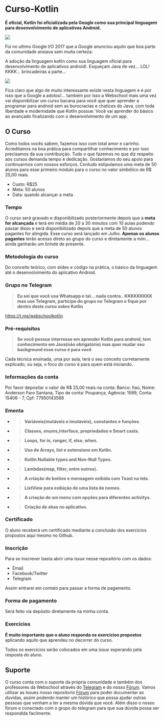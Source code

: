 # Curso-Kotlin

**É oficial, Kotlin foi oficializada pela Google como sua principal linguagem para desenvolvimento de aplicativos Android.**


![](https://s3.postimg.org/4otzb8u2r/logo.png)

Foi no ultimo Google I/O 2017 que a Google anunciou aquilo que boa parte da comunidade ansiava sem muita certeza:

A adoção da linguagem kotlin como sua linguagem oficial para desenvolvimento de aplicativos android!. Esqueçam Java de vez... LOL! KKKK... brincadeiras a parte...

![](https://i.ytimg.com/vi/d8ALcQiuPWs/maxresdefault.jpg)

Fica claro que algo de muito interessante existe nesta linguagem e é por isso que a Google a adotou!... também por isso
a Webschool mais uma vez vai disponibilizar um curso bacana para você que quer aprender a programar para android sem as burocracias e chatices do Java, com toda liberdade e modernidade que Kotlin possue. Você vai aprender do básico ao avançado finalizando com o desenvolvimento de um app.

## O Curso

Como todos vocês sabem, fazemos isso com total amor e carinho. Acreditamos na boa prática para compartilhar conhecimento e por isso precisamos da sua contribuição. Tudo o que fazemos no que diz respeito aos cursos demanda tempo e dedicação. Gostaríamos do seu apoio para continuarmos com nossos esforços. Contudo estipulamos uma meta de 50 alunos para esse primeiro módulo para o curso no valor simbólico de R$ 25,00 reais.

- Custo: R$25
- Meta: 50 alunos
- Data: quando alcançar a meta

### Tempo

O curso será gravado e disponibilizado posteriormente depois que a <b>meta for alcançada</b> e terá em média de 20 a 30 minutos com 10 aulas podendo passar disso e será disponibilizado depois que a meta de 50 alunos pagantes for atingida. Esse curso será lançado em Julho. <b>Apenas os alunos pagantes</b> terão acesso direto ao grupo do curso e diretamente a mim... ainda ganharão um brinde de presente. 

### Metodologia do curso

Do conceito teórico, com slides e código na prática, o básico da linguagem até o desenvolvimento do aplicativo Android. 

### Grupo no Telegram

> **Eu sei que você usa Whatsapp e tal... nada contra.. KKKKKKKKK mas use Telegram, participe do grupo no Telegram e fique por dentro deste curso sobre Kotlin**

https://t.me/webschoolkotlin



### Pré-requisitos

> **Se você possue interresse em aprender Kotlin para android, tem conhecimento em Java(não obrigatório) mas quer mudar seu background esse curso é para você**


Cada técnica ensinada, uma por aula, terá o seu conceito corretamente explicado, ou seja, o foco do curso é para quem está iniciando.

### Informações da conta

Por favor depositar o valor de R$ 25,00 reais na conta:
Banco: Itaú,
Nome: Anderson Faro Santana,
Tipo de conta: Poupança,
Agência: 1599,
Conta: 15406 - 7,
Cpf: 77950143568

### Ementa

- >**Variáveis(mutáveis e imutáveis), constantes e funções.**
- >**Classes, enums,interface, propriedades e Smart casts.**
- >**Loops, for in, ranger, if, else, when.**
- >**Uso de Arrays, list e extensions em Kotlin.**
- >**Kotlin Nullable types and Non-Null Types.**
- >**Lambdas(map, filter, entre outros).**
- >**A criação de botões e mensagem exibida com Toast na tela.**
- >**ListView para exibição de uma lista de nomes.**
- >**A criação de um menu com opções para diferentes activitys.** 
- >**Criação de abas no aplicativo.**

### Certificado

O aluno receberá um certificado mediante a conclusão dos exercicios propostos aqui mesmo no Github.

### Inscrição

Para se inscrever basta abrir uma *issue* nesse repositório com os dados:

- Email
- Facebook/Twitter
- Telegram

Assim entrarei em contato para passar a forma de pagamento.

### Forma de pagamento

Será feito via depósito diretamente na minha conta. 

### Exercícios

**É muito importante que o aluno responda os exercicios propostos** aplicando aquilo que aprendeu no decorrer do curso.

Todos os exercicios serão colocados em uma *issue* esperando pela resposta do aluno.

## Suporte

O curso conta com o suporte da própria comunidade e também dos professores da Webschool através do [Telegram](hhttps://t.me/webschoolkotlin) e do nosso [Fórum](https://github.com/Webschool-io/forum). Vamos utilizar as Issues nosso repositorio [Fórum](https://github.com/Webschool-io/forum) para poder documentar as duvidas, assim podendo manter um histórico que possa ajudar outras pessoas que venham a ter a mesma dúvida que você. Além disso o nosso fórum e conectado com o grupo do telegram para que sua dúvida possa ser respondida facilmente.

